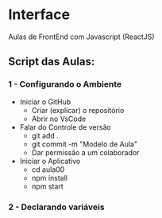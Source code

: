 # Interface
Aulas de FrontEnd com Javascript (ReactJS)

## Script das Aulas:
### 1 - Configurando o Ambiente
- Iniciar o GitHub
  - Criar (explicar) o repositório
  - Abrir no VsCode
- Falar do Controle de versão
  - git add .
  - git commit -m "Modelo de Aula"
  - Dar permissão a um colaborador
- Iniciar o Aplicativo
  - cd aula00
  - npm install
  - npm start

### 2 - Declarando variáveis


